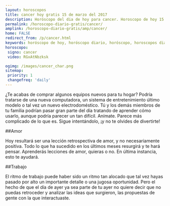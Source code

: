 ```yaml
---
layout: horoscopos
title: cancer hoy gratis 15 de marzo del 2017 
description: Horóscopo del dia de hoy para cancer. Horoscopo de hoy 15 de marzo del 2017. Las predicciones de amor, trabajo, vida personal gratis.
permalink: /horoscopo-diario-gratis/cancer/
amplink: /horoscopo-diario-gratis/amp/cancer/
home: FALSE
redirect_from: /p/cancer.html
keywords: horóscopo de hoy, horóscopo diario, horóscopo, horoscopos diarios gratis del dia de hoy, horóscopo diario gratis,horóscopo 2017, horóscopo esperanza gracia, horoscopo cancer hoy, horoscop, horóscopos gratis, horoscopo cancer, horoscopo cancer 2017, Tarot, Astrologia, Zodíaco, cancer, horoscopo gratis
horoscopo:
 signo: cancer
 video: RGxAtNbzksk

ogimg: /images/cancer_char.png
sitemap:
 priority: 1
 changefreq: 'daily'
---
```



¿Te acabas de comprar algunos equipos nuevos para tu hogar? Podría tratarse de una nueva computadora, un sistema de entretenimiento último modelo o tal vez un nuevo electrodoméstico. Tú y los demás miembros de tu familia podrían pasar gran parte del día tratando de aprender cómo usarlo, aunque podría parecer un tan difícil. Anímate. Parece más complicado de lo que es. Sigue intentándolo, ¡y no te olvides de divertirte!

##Amor

Hoy resultará ser una lección retrospectiva de amor, y no necesariamente positiva. Todo lo que ha sucedido en los últimos meses resurgirá y te hará pensar. Aprenderás lecciones de amor, quieras o no. En última instancia, esto te ayudará.

##Trabajo

El ritmo de trabajo puede haber sido un ritmo tan alocado que tal vez hayas pasado por alto un importante detalle o una jugosa oportunidad. Pero el hecho de que el día de ayer ya sea parte de tu ayer no quiere decir que no puedas retroceder y analizar las ideas que surgieron, las propuestas de gente con la que interactuaste.